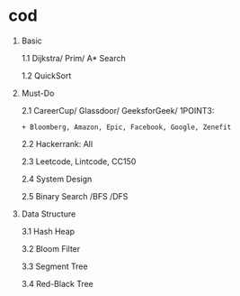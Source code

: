 cod
===
1. Basic
   
   1.1 Dijkstra/ Prim/ A* Search

   1.2 QuickSort

2. Must-Do

   2.1 CareerCup/ Glassdoor/ GeeksforGeek/ 1POINT3: 
       
       + Bloomberg, Amazon, Epic, Facebook, Google, Zenefit
   
   2.2 Hackerrank: All
   
   2.3 Leetcode, Lintcode, CC150
   
   2.4 System Design
   
   2.5 Binary Search /BFS /DFS

3. Data Structure

   3.1 Hash Heap
   
   3.2 Bloom Filter
   
   3.3 Segment Tree
   
   3.4 Red-Black Tree
   
